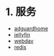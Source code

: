 # 1. 服务
- [adguardhome](notes/Docker/服务/adguardhome.md)
- [jellyfin](notes/Docker/服务/jellyfin.md)
- [webdav](notes/Docker/服务/webdav.md)
- [redis](notes/Docker/服务/redis.md)